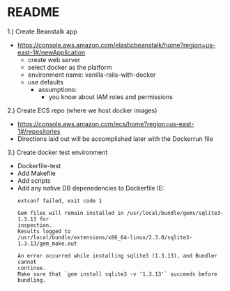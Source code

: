 # README

1.) Create Beanstalk app
  - https://console.aws.amazon.com/elasticbeanstalk/home?region=us-east-1#/newApplication
    - create web server
    - select docker as the platform
    - environment name: vanilla-rails-with-docker
    - use defaults
      - assumptions:
        - you know about IAM roles and permissions

2.) Create ECS repo (where we host docker images)
  - https://console.aws.amazon.com/ecs/home?region=us-east-1#/repositories
  - Directions laid out will be accomplished later with the Dockerrun file

3.) Create docker test environment
  - Dockerfile-test
  - Add Makefile
  - Add scripts
  - Add any native DB depenedencies to Dockerfile
    IE:
    ```
    extconf failed, exit code 1

    Gem files will remain installed in /usr/local/bundle/gems/sqlite3-1.3.13 for
    inspection.
    Results logged to
    /usr/local/bundle/extensions/x86_64-linux/2.3.0/sqlite3-1.3.13/gem_make.out

    An error occurred while installing sqlite3 (1.3.13), and Bundler cannot
    continue.
    Make sure that `gem install sqlite3 -v '1.3.13'` succeeds before bundling.
    ```


